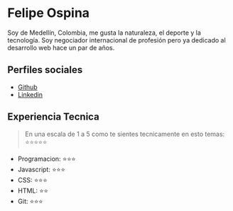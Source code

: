 # Felipe Ospina

Soy de Medellín, Colombia, me gusta la naturaleza, el deporte y la tecnología. Soy negociador internacional de profesión pero ya dedicado al desarrollo web hace un par de años.


## Perfiles sociales

- [Github](https://github.com/felipeospina21/)
- [Linkedin](https://www.linkedin.com/felipe-ospina-b865b969)

## Experiencia Tecnica
> En una escala de 1 a 5 como te sientes tecnicamente en esto temas:  ⭐️⭐️⭐️⭐️⭐️

- Programacion: ⭐️⭐️⭐️
- Javascript: ⭐️⭐️⭐️
- CSS: ⭐️⭐️⭐️
- HTML: ⭐️⭐️
- Git: ⭐️⭐️⭐️
